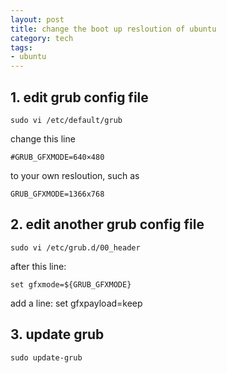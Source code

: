 ```yaml
--- 
layout: post
title: change the boot up resloution of ubuntu
category: tech
tags: 
- ubuntu
---
```

## 1. edit grub config file

	sudo vi /etc/default/grub

change this line

	#GRUB_GFXMODE=640×480

to your own resloution, such as

	GRUB_GFXMODE=1366x768

## 2. edit another grub config file

	sudo vi /etc/grub.d/00_header

after this line:

	set gfxmode=${GRUB_GFXMODE}

add a line:
	set gfxpayload=keep

## 3. update grub

	sudo update-grub

